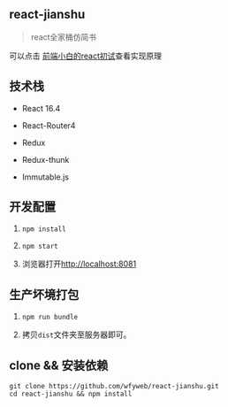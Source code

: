 ## react-jianshu

> react全家桶仿简书

可以点击
[前端小白的react初试]()查看实现原理


## 技术栈

* React 16.4

* React-Router4

* Redux

* Redux-thunk

* Immutable.js


## 开发配置

1. `npm install`

2. `npm start`

3. 浏览器打开[http://localhost:8081](http://localhost:8081)


## 生产坏境打包

1. `npm run bundle`

2. 拷贝`dist`文件夹至服务器即可。


## clone && 安装依赖

```
git clone https://github.com/wfyweb/react-jianshu.git
cd react-jianshu && npm install

```
